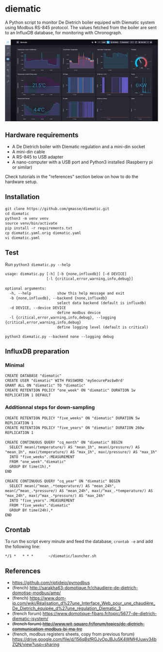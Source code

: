 # diematic

A Python script to monitor De Dietrich boiler equiped with Diematic system using Modbus RS-845 protocol.
The values fetched from the boiler are sent to an InfluxDB database, for monitoring with Chronograph.

![Screenshot](images/chronograf_screenshot.png?raw=true)


## Hardware requirements

 * A De Dietrich boiler with Diematic regulation and a mini-din socket
 * A mini-din cable 
 * A RS-845 to USB adapter
 * A nano-computer with a USB port and Python3 installed (Raspberry pi or similar)

Check tutorials in the "references" section below on how to do the hardware setup.

## Installation
```
git clone https://github.com/gmasse/diematic.git
cd diematic
python3 -m venv venv
source venv/bin/activate
pip install -r requirements.txt
cp diematic.yaml.orig diematic.yaml
vi diematic.yaml
```

## Test
Run `python3 diematic.py --help`
```
usage: diematic.py [-h] [-b {none,influxdb}] [-d DEVICE]
                   [-l {critical,error,warning,info,debug}]

optional arguments:
  -h, --help            show this help message and exit
  -b {none,influxdb}, --backend {none,influxdb}
                        select data backend (default is influxdb)
  -d DEVICE, --device DEVICE
                        define modbus device
  -l {critical,error,warning,info,debug}, --logging {critical,error,warning,info,debug}
                        define logging level (default is critical)
```
`python3 diematic.py --backend none --logging debug`

## InfluxDB preparation
### Minimal
```
CREATE DATABASE "diematic"
CREATE USER "diematic" WITH PASSWORD 'mySecurePas$w0rd'
GRANT ALL ON "diematic" TO "diematic"
CREATE RETENTION POLICY "one_week" ON "diematic" DURATION 1w REPLICATION 1 DEFAULT
```

### Additionnal steps for down-sampling
```
CREATE RETENTION POLICY "five_weeks" ON "diematic" DURATION 5w REPLICATION 1
CREATE RETENTION POLICY "five_years" ON "diematic" DURATION 260w REPLICATION 1

CREATE CONTINUOUS QUERY "cq_month" ON "diematic" BEGIN
  SELECT mean(/temperature/) AS "mean_1h", mean(/pressure/) AS "mean_1h", max(/temperature/) AS "max_1h", max(/pressure/) AS "max_1h"
  INTO "five_weeks".:MEASUREMENT
  FROM "one_week"."diematic"
  GROUP BY time(1h),*
END

CREATE CONTINUOUS QUERY "cq_year" ON "diematic" BEGIN
  SELECT mean(/^mean_.*temperature/) AS "mean_24h", mean(/^mean_.*pressure/) AS "mean_24h", max(/^max_.*temperature/) AS "max_24h", max(/^max_.*pressure/) AS "max_24h"
  INTO "five_years".:MEASUREMENT
  FROM "five_weeks"."diematic"
  GROUP BY time(24h),*
END
```


## Crontab
To run the script every minute and feed the database, `crontab -e` and add the following line:
```
*/1 *   * * *       ~/diematic/launcher.sh
```


## References
- https://github.com/riptideio/pymodbus
- (french) http://sarakha63-domotique.fr/chaudiere-de-dietrich-domotise-modbus/amp/
- (french) https://www.dom-ip.com/wiki/Réalisation_d%27une_Interface_Web_pour_une_chaudière_De_Dietrich_équipée_d%27une_régulation_Diematic_3
- (french forum) https://www.domotique-fibaro.fr/topic/5677-de-dietrich-diematic-isystem/
- ~~(french forum) http://www.wit-square.fr/forum/topics/de-dietrich-communication-modbus-bi-ma-tre~~
- (french, modbus registers sheets, copy from previous forum) https://drive.google.com/file/d/156qBsfRGJvOpJBJu5K4WMHUuwv34bZQN/view?usp=sharing
